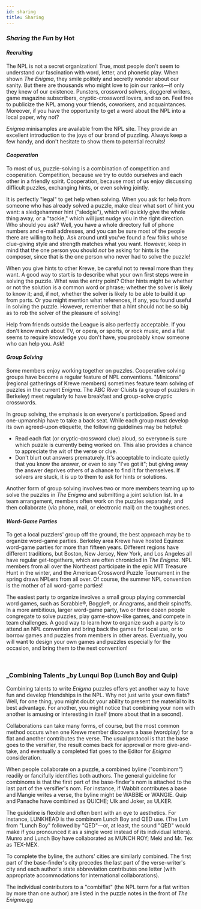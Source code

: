 ```yaml
---
id: sharing
title: Sharing
---
```


### _Sharing the Fun_ by Hot


#### _Recruiting_

The NPL is not a secret organization! True, most people don't seem to understand our fascination with word, letter, and phonetic play. When shown _The Enigma_, they smile politely and secretly wonder about our sanity. But there are thousands who might love to join our ranks—if only they knew of our existence. Punsters, crossword solvers, doggerel writers, game magazine subscribers, cryptic-crossword lovers, and so on. Feel free to publicize the NPL among your friends, coworkers, and acquaintances. Moreover, if you have the opportunity to get a word about the NPL into a local paper, why not?

_Enigma_ minisamples are available from the NPL site. They provide an excellent introduction to the joys of our brand of puzzling. Always keep a few handy, and don't hesitate to show them to potential recruits!


#### _Cooperation_

To most of us, puzzle-solving is a combination of competition and cooperation. Competition, because we try to outdo ourselves and each other in a friendly spirit. Cooperation, because most of us enjoy discussing difficult puzzles, exchanging hints, or even solving jointly.

It is perfectly "legal" to get help when solving. When you ask for help from someone who has already solved a puzzle, make clear what sort of hint you want: a sledgehammer hint ("sledgie"), which will quickly give the whole thing away, or a "tackie," which will just nudge you in the right direction. Who should you ask? Well, you have a whole directory full of phone numbers and e-mail addresses, and you can be sure most of the people there are willing to help. Ask around until you've found a few folks whose clue-giving style and strength matches what you want. However, keep in mind that the one person you should _not_ be asking for hints is the composer, since that is the one person who never had to solve the puzzle!

When you give hints to other Krewe, be careful not to reveal more than they want. A good way to start is to describe what your own first steps were in solving the puzzle. What was the entry point? Other hints might be whether or not the solution is a common word or phrase; whether the solver is likely to know it; and, if not, whether the solver is likely to be able to build it up from parts. Or you might mention what references, if any, you found useful in solving the puzzle. However, remember that a hint should not be so big as to rob the solver of the pleasure of solving!

Help from friends outside the League is also perfectly acceptable. If you don't know much about TV, or opera, or sports, or rock music, and a flat seems to require knowledge you don't have, you probably know someone who can help you. Ask!


#### _Group Solving_

Some members enjoy working together on puzzles. Cooperative solving groups have become a regular feature of NPL conventions. "Minicons" (regional gatherings of Krewe members) sometimes feature team solving of puzzles in the current _Enigma_. The ABC River Cluists (a group of puzzlers in Berkeley) meet regularly to have breakfast and group-solve cryptic crosswords.

In group solving, the emphasis is on everyone's participation. Speed and one-upmanship have to take a back seat. While each group must develop its own agreed-upon etiquette, the following guidelines may be helpful:



*   Read each flat (or cryptic-crossword clue) aloud, so everyone is sure which puzzle is currently being worked on. This also provides a chance to appreciate the wit of the verse or clue.
*   Don't blurt out answers prematurely.  It's acceptable to indicate quietly that you know the answer, or even to say "I've got it"; but giving away the answer deprives others of a chance to find it for themselves. If solvers are stuck, it is up to them to ask for hints or solutions.

Another form of group solving involves two or more members teaming up to solve the puzzles in _The Enigma_ and submitting a joint solution list. In a team arrangement, members often work on the puzzles separately, and then collaborate (via phone, mail, or electronic mail) on the toughest ones.


#### _Word-Game Parties_

To get a local puzzlers' group off the ground, the best approach may be to organize word-game parties. Berkeley area Krewe have hosted Equinox word-game parties for more than fifteen years. Different regions have different traditions, but Boston, New Jersey, New York, and Los Angeles all have regular get-togethers, which are often chronicled in _The Enigma_. NPL members from all over the Northeast participate in the epic MIT Treasure Hunt in the winter, and the American Crossword Puzzle Tournament in the spring draws NPLers from all over. Of course, the summer NPL convention is the mother of all word-game parties!


The easiest party to organize involves a small group playing commercial word games, such as Scrabble®, Boggle®, or Anagrams, and their spinoffs. In a more ambitious, larger word-game party, two or three dozen people congregate to solve puzzles, play game-show-like games, and compete in team challenges. A good way to learn how to organize such a party is to attend an NPL convention and bring back the games for local use, or to borrow games and puzzles from members in other areas. Eventually, you will want to design your own games and puzzles especially for the occasion, and bring them to the next convention!

 


### _Combining Talents _by Lunqui Bop (Lunch Boy and Quip)

Combining talents to write _Enigma_ puzzles offers yet another way to have fun and develop friendships in the NPL. Why not just write your own flats? Well, for one thing, you might doubt your ability to present the material to its best advantage. For another, you might notice that combining your nom with another is amusing or interesting in itself (more about that in a second).

Collaborations can take many forms, of course, but the most common method occurs when one Krewe member discovers a base (wordplay) for a flat and another contributes the verse. The usual protocol is that the base goes to the versifier, the result comes back for approval or more give-and-take, and eventually a completed flat goes to the Editor for _Enigma_ consideration.

When people collaborate on a puzzle, a combined byline ("combinom") readily or fancifully identifies both authors. The general guideline for combinoms is that the first part of the base-finder's nom is attached to the last part of the versifier's nom. For instance, if Wabbit contributes a base and Mangie writes a verse, the byline might be WABBIE or WANGIE. Quip and Panache have combined as QUICHE; Ulk and Joker, as ULKER.

The guideline is flexible and often bent with an eye to aesthetics. For instance, LUNKHEAD is the combinom Lunch Boy and QED use. (The _Lun_ from "Lunch Boy" followed by "QED"—or, at least, the sound "QED" would make if you pronounced it as a single word instead of its individual letters). Munro and Lunch Boy have collaborated as MUNCH ROY; Meki and Mr. Tex as TEX-MEX.

To complete the byline, the authors' cities are similarly combined. The first part of the base-finder's city precedes the last part of the verse-writer's city and each author's state abbreviation contributes one letter (with appropriate accommodations for international collaborations).

The individual contributors to a "combiflat" (the NPL term for a flat written by more than one author) are listed in the puzzle notes in the front of _The Enigma_.gg